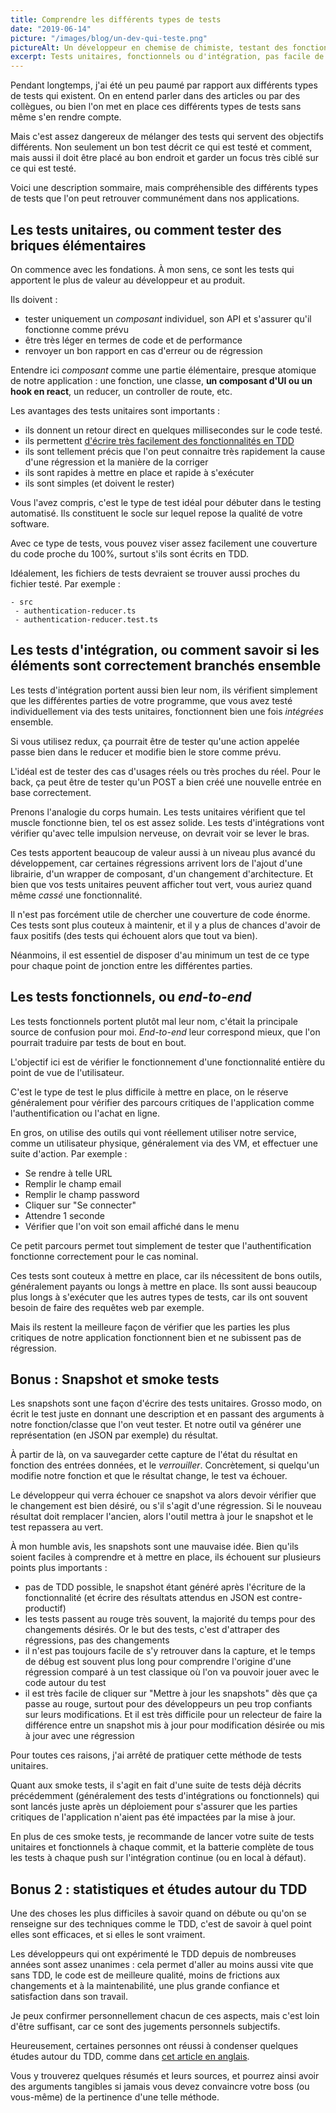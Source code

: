 ```yaml
---
title: Comprendre les différents types de tests
date: "2019-06-14"
picture: "/images/blog/un-dev-qui-teste.png"
pictureAlt: Un développeur en chemise de chimiste, testant des fonctions dans des tubes en verre. Illustration [Mickaël Merley](https://mickaelmerley.com/)
excerpt: Tests unitaires, fonctionnels ou d'intégration, pas facile de s'y retrouver. Voici l'essentiel à savoir pour bien comprendre la différence entre ces types de tests
---
```


Pendant longtemps, j'ai été un peu paumé par rapport aux différents types de tests qui existent. On en entend parler dans des articles ou par des collègues, ou bien l'on met en place ces différents types de tests sans même s'en rendre compte.

Mais c'est assez dangereux de mélanger des tests qui servent des objectifs différents. Non seulement un bon test décrit ce qui est testé et comment, mais aussi il doit être placé au bon endroit et garder un focus très ciblé sur ce qui est testé.

Voici une description sommaire, mais compréhensible des différents types de tests que l'on peut retrouver communément dans nos applications.

## Les tests unitaires, ou comment tester des briques élémentaires

On commence avec les fondations. À mon sens, ce sont les tests qui apportent le plus de valeur au développeur et au produit.

Ils doivent :

- tester uniquement un _composant_ individuel, son API et s'assurer qu'il fonctionne comme prévu
- être très léger en termes de code et de performance
- renvoyer un bon rapport en cas d'erreur ou de régression

Entendre ici _composant_ comme une partie élémentaire, presque atomique de notre application : une fonction, une classe, **un composant d'UI ou un hook en react**, un reducer, un controller de route, etc.

Les avantages des tests unitaires sont importants :

- ils donnent un retour direct en quelques millisecondes sur le code testé.
- ils permettent [d'écrire très facilement des fonctionnalités en TDD](https://medium.com/javascript-scene/tdd-changed-my-life-5af0ce099f80)
- ils sont tellement précis que l'on peut connaitre très rapidement la cause d'une régression et la manière de la corriger
- ils sont rapides à mettre en place et rapide à s'exécuter
- ils sont simples (et doivent le rester)

Vous l'avez compris, c'est le type de test idéal pour débuter dans le testing automatisé. Ils constituent le socle sur lequel repose la qualité de votre software.

Avec ce type de tests, vous pouvez viser assez facilement une couverture du code proche du 100%, surtout s'ils sont écrits en TDD.

Idéalement, les fichiers de tests devraient se trouver aussi proches du fichier testé. Par exemple :

```
- src
 - authentication-reducer.ts
 - authentication-reducer.test.ts
```

## Les tests d'intégration, ou comment savoir si les éléments sont correctement branchés ensemble

Les tests d'intégration portent aussi bien leur nom, ils vérifient simplement que les différentes parties de votre programme, que vous avez testé individuellement via des tests unitaires, fonctionnent bien une fois _intégrées_ ensemble.

Si vous utilisez redux, ça pourrait être de tester qu'une action appelée passe bien dans le reducer et modifie bien le store comme prévu.

L'idéal est de tester des cas d'usages réels ou très proches du réel. Pour le back, ça peut être de tester qu'un POST a bien créé une nouvelle entrée en base correctement.

Prenons l'analogie du corps humain. Les tests unitaires vérifient que tel muscle fonctionne bien, tel os est assez solide. Les tests d'intégrations vont vérifier qu'avec telle impulsion nerveuse, on devrait voir se lever le bras.

Ces tests apportent beaucoup de valeur aussi à un niveau plus avancé du développement, car certaines régressions arrivent lors de l'ajout d'une librairie, d'un wrapper de composant, d'un changement d'architecture. Et bien que vos tests unitaires peuvent afficher tout vert, vous auriez quand même _cassé_ une fonctionnalité.

Il n'est pas forcément utile de chercher une couverture de code énorme. Ces tests sont plus couteux à maintenir, et il y a plus de chances d'avoir de faux positifs (des tests qui échouent alors que tout va bien).

Néanmoins, il est essentiel de disposer d'au minimum un test de ce type pour chaque point de jonction entre les différentes parties.

## Les tests fonctionnels, ou _end-to-end_

Les tests fonctionnels portent plutôt mal leur nom, c'était la principale source de confusion pour moi. _End-to-end_ leur correspond mieux, que l'on pourrait traduire par tests de bout en bout.

L'objectif ici est de vérifier le fonctionnement d'une fonctionnalité entière du point de vue de l'utilisateur.

C'est le type de test le plus difficile à mettre en place, on le réserve généralement pour vérifier des parcours critiques de l'application comme l'authentification ou l'achat en ligne.

En gros, on utilise des outils qui vont réellement utiliser notre service, comme un utilisateur physique, généralement via des VM, et effectuer une suite d'action. Par exemple :

- Se rendre à telle URL
- Remplir le champ email
- Remplir le champ password
- Cliquer sur "Se connecter"
- Attendre 1 seconde
- Vérifier que l'on voit son email affiché dans le menu

Ce petit parcours permet tout simplement de tester que l'authentification fonctionne correctement pour le cas nominal.

Ces tests sont couteux à mettre en place, car ils nécessitent de bons outils, généralement payants ou longs à mettre en place. Ils sont aussi beaucoup plus longs à s'exécuter que les autres types de tests, car ils ont souvent besoin de faire des requêtes web par exemple.

Mais ils restent la meilleure façon de vérifier que les parties les plus critiques de notre application fonctionnent bien et ne subissent pas de régression.

## Bonus : Snapshot et smoke tests

Les snapshots sont une façon d'écrire des tests unitaires. Grosso modo, on écrit le test juste en donnant une description et en passant des arguments à notre fonction/classe que l'on veut tester. Et notre outil va générer une représentation (en JSON par exemple) du résultat.

À partir de là, on va sauvegarder cette capture de l'état du résultat en fonction des entrées données, et le _verrouiller_. Concrètement, si quelqu'un modifie notre fonction et que le résultat change, le test va échouer.

Le développeur qui verra échouer ce snapshot va alors devoir vérifier que le changement est bien désiré, ou s'il s'agit d'une régression. Si le nouveau résultat doit remplacer l'ancien, alors l'outil mettra à jour le snapshot et le test repassera au vert.

À mon humble avis, les snapshots sont une mauvaise idée. Bien qu'ils soient faciles à comprendre et à mettre en place, ils échouent sur plusieurs points plus importants :

- pas de TDD possible, le snapshot étant généré après l'écriture de la fonctionnalité (et écrire des résultats attendus en JSON est contre-productif)
- les tests passent au rouge très souvent, la majorité du temps pour des changements désirés. Or le but des tests, c'est d'attraper des régressions, pas des changements
- il n'est pas toujours facile de s'y retrouver dans la capture, et le temps de débug est souvent plus long pour comprendre l'origine d'une régression comparé à un test classique où l'on va pouvoir jouer avec le code autour du test
- il est très facile de cliquer sur "Mettre à jour les snapshots" dès que ça passe au rouge, surtout pour des développeurs un peu trop confiants sur leurs modifications. Et il est très difficile pour un relecteur de faire la différence entre un snapshot mis à jour pour modification désirée ou mis à jour avec une régression

Pour toutes ces raisons, j'ai arrêté de pratiquer cette méthode de tests unitaires.

Quant aux smoke tests, il s'agit en fait d'une suite de tests déjà décrits précédemment (généralement des tests d'intégrations ou fonctionnels) qui sont lancés juste après un déploiement pour s'assurer que les parties critiques de l'application n'aient pas été impactées par la mise à jour.

En plus de ces smoke tests, je recommande de lancer votre suite de tests unitaires et fonctionnels à chaque commit, et la batterie complète de tous les tests à chaque push sur l'intégration continue (ou en local à défaut).

## Bonus 2 : statistiques et études autour du TDD

Une des choses les plus difficiles à savoir quand on débute ou qu'on se renseigne sur des techniques comme le TDD, c'est de savoir à quel point elles sont efficaces, et si elles le sont vraiment.

Les développeurs qui ont expérimenté le TDD depuis de nombreuses années sont assez unanimes : cela permet d'aller au moins aussi vite que sans TDD, le code est de meilleure qualité, moins de frictions aux changements et à la maintenabilité, une plus grande confiance et satisfaction dans son travail.

Je peux confirmer personnellement chacun de ces aspects, mais c'est loin d'être suffisant, car ce sont des jugements personnels subjectifs.

Heureusement, certaines personnes ont réussi à condenser quelques études autour du TDD, comme dans [cet article en anglais](https://theqalead.com/general/statistics-studies-benefits-test-driven-development/).

Vous y trouverez quelques résumés et leurs sources, et pourrez ainsi avoir des arguments tangibles si jamais vous devez convaincre votre boss (ou vous-même) de la pertinence d'une telle méthode.
